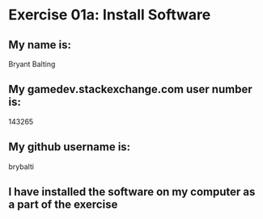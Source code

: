 # Exercise 01a: Install Software

## My name is:
Bryant Balting

## My gamedev.stackexchange.com user number is:
143265

## My github username is:
brybalti

## I have installed the software on my computer as a part of the exercise
